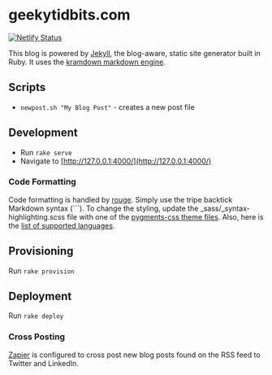 # geekytidbits.com

[![Netlify Status](https://api.netlify.com/api/v1/badges/81c6e367-d012-4a9d-a6bc-7b4b165c7f74/deploy-status)](https://app.netlify.com/sites/frosty-benz-141b70/deploys)

This blog is powered by [Jekyll](http://jekyllrb.com/), the blog-aware, static site generator built in Ruby. It uses the [kramdown markdown engine](http://kramdown.gettalong.org/quickref.html).

## Scripts

* `newpost.sh "My Blog Post"` - creates a new post file

## Development

* Run `rake serve`
* Navigate to [http://127.0.0.1:4000/](http://127.0.0.1:4000/)

### Code Formatting

Code formatting is handled by [rouge](https://github.com/jneen/rouge). Simply use the tripe backtick Markdown syntax (```). To change the styling, update the \_sass/\_syntax-highlighting.scss file with one of the [pygments-css theme files](https://github.com/richleland/pygments-css).  Also, here is the [list of supported languages](https://github.com/jneen/rouge/wiki/List-of-supported-languages-and-lexers).

## Provisioning

Run `rake provision`

## Deployment

Run `rake deploy`

### Cross Posting

[Zapier](https://zapier.com) is configured to cross post new blog posts found on the RSS feed to Twitter and LinkedIn.
